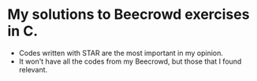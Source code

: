 # My solutions to Beecrowd exercises in C.

- Codes written with STAR are the most important in my opinion.
- It won't have all the codes from my Beecrowd, but those that I found relevant.
